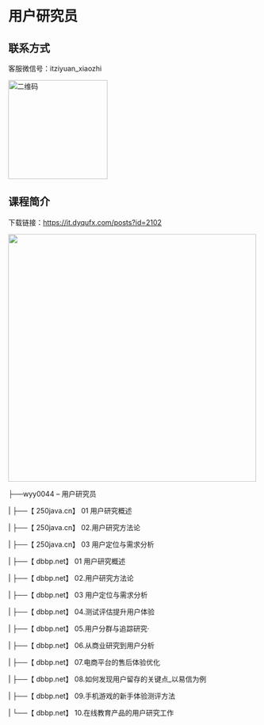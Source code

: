 # 用户研究员

## 联系方式

客服微信号：itziyuan_xiaozhi

<img src="https://ziyuanyun.oss-cn-guangzhou.aliyuncs.com/common/20240614073449/666b82192834a.jpg" width="200" height="200" alt="二维码">

## 课程简介

下载链接：https://it.dyqufx.com/posts?id=2102

<img src="https://ziyuanyun.oss-cn-guangzhou.aliyuncs.com/yun/20240515183649/6644904176197.jpg" width="500" alt="">

  ├──wyy0044 &#8211; 用户研究员

 | ├──【 250java.cn】 01 用户研究概述

 | ├──【 250java.cn】 02.用户研究方法论

 | ├──【 250java.cn】 03 用户定位与需求分析

 | ├──【 dbbp.net】 01 用户研究概述

 | ├──【 dbbp.net】 02.用户研究方法论

 | ├──【 dbbp.net】 03 用户定位与需求分析

 | ├──【 dbbp.net】 04.测试评估提升用户体验

 | ├──【 dbbp.net】 05.用户分群与追踪研究·

 | ├──【 dbbp.net】 06.从商业研究到用户分析

 | ├──【 dbbp.net】 07.电商平台的售后体验优化

 | ├──【 dbbp.net】 08.如何发现用户留存的关键点_以易信为例

 | ├──【 dbbp.net】 09.手机游戏的新手体验测评方法

 | └──【 dbbp.net】 10.在线教育产品的用户研究工作

  